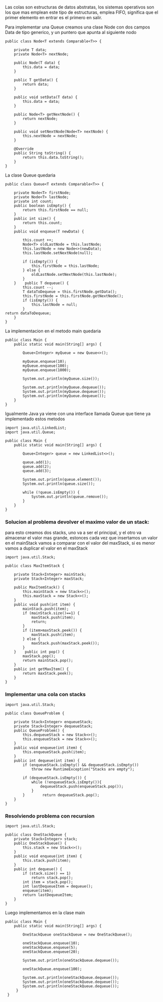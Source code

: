 Las colas son estructuras de datos abstratas, los sistemas operativos son los que mas emplean este tipo de estructuras, emplea FIFO, significa que el primer elemento en entrar es el primero en salir.

Para implementar una Queue creamos una clase Node con dos campos Data de tipo generico, y un puntero que apunta al siguiente nodo
```
public class Node<T extends Comparable<T>> {  
  
    private T data;  
    private Node<T> nextNode;  
  
    public Node(T data) {  
        this.data = data;  
    }  
  
    public T getData() {  
        return data;  
    }  
  
    public void setData(T data) {  
        this.data = data;  
    }  
  
    public Node<T> getNextNode() {  
        return nextNode;  
    }  
  
    public void setNextNode(Node<T> nextNode) {  
        this.nextNode = nextNode;  
    }  
  
    @Override  
    public String toString() {  
        return this.data.toString();  
    }  
}
```

La clase Queue quedaria
```
public class Queue<T extends Comparable<T>> {  
  
    private Node<T> firstNode;  
    private Node<T> lastNode;  
    private int count;  
    public boolean isEmpty() {  
        return this.firstNode == null;  
    }  
    public int size() {  
        return this.count;  
    }  
    public void enqueue(T newData) {  
  
        this.count ++;  
        Node<T> oldLastNode = this.lastNode;  
        this.lastNode = new Node<>(newData);  
        this.lastNode.setNextNode(null);  
  
        if (isEmpty()) {  
            this.firstNode = this.lastNode;  
        } else {  
            oldLastNode.setNextNode(this.lastNode);  
        }  
    }    public T dequeue() {  
        this.count --;  
        T dataToDequeue = this.firstNode.getData();  
        this.firstNode = this.firstNode.getNextNode();  
        if (isEmpty()) {  
            this.lastNode = null;  
        }   
return dataToDequeue;  
    }  
}
```

La implementacion en el metodo main quedaria
```
public class Main {  
    public static void main(String[] args) {  
  
        Queue<Integer> myQueue = new Queue<>();  
  
        myQueue.enqueue(10);  
        myQueue.enqueue(100);  
        myQueue.enqueue(1000);  
  
        System.out.println(myQueue.size());  
  
        System.out.println(myQueue.dequeue());  
        System.out.println(myQueue.dequeue());  
        System.out.println(myQueue.dequeue());  
    }  
}
```

Igualmente Java ya viene con una interface llamada Queue que tiene ya implementado estos metodos
```
import java.util.LinkedList;  
import java.util.Queue;  
  
public class Main {  
    public static void main(String[] args) {  
  
        Queue<Integer> queue = new LinkedList<>();  
  
        queue.add(1);  
        queue.add(2);  
        queue.add(3);  
  
        System.out.println(queue.element());  
        System.out.println(queue.size());  
  
        while (!queue.isEmpty()) {  
            System.out.println(queue.remove());  
        }  
    }  
}
```

### Solucion al problema devolver el maximo valor de un stack:

para esto creamos dos stacks, uno va a ser el principal, y el otro va almacenar el valor mas grande, estonces cada vez que insertamos un valor en el mainStack vamos a comparar con el valor del maxStack, si es menor vamos a duplicar el valor en el maxStack
```
import java.util.Stack;  
  
public class MaxItemStack {  
  
    private Stack<Integer> mainStack;  
    private Stack<Integer> maxStack;  
  
    public MaxItemStack() {  
        this.mainStack = new Stack<>();  
        this.maxStack = new Stack<>();  
    }  
    public void push(int item) {  
        mainStack.push(item);  
        if (mainStack.size()==1) {  
            maxStack.push(item);  
            return;  
        }  
        if (item>maxStack.peek()) {  
            maxStack.push(item);  
        } else {  
            maxStack.push(maxStack.peek());  
        }  
    }    public int pop() {  
        maxStack.pop();  
        return mainStack.pop();  
    }  
    public int getMaxItem() {  
        return maxStack.peek();  
    }  
}
```

### Implementar una cola con stacks

```
import java.util.Stack;  
  
public class QueueProblem {  
  
    private Stack<Integer> enqueueStack;  
    private Stack<Integer> dequeueStack;  
    public QueueProblem() {  
        this.dequeueStack = new Stack<>();  
        this.enqueueStack = new Stack<>();  
    }  
    public void enqueue(int item) {  
        this.enqueueStack.push(item);  
    }  
    public int dequeue(int item) {  
        if (enqueueStack.isEmpty() && dequeueStack.isEmpty())  
            throw new RuntimeException("Stacks are empty");  
  
        if (dequeueStack.isEmpty()) {  
            while (!enqueueStack.isEmpty()){  
                dequeueStack.push(enqueueStack.pop());  
            }  
        }        return dequeueStack.pop();  
    }  
}
```

### Resolviendo problema con recursion
```
import java.util.Stack;  
  
public class OneStackQueue {  
    private Stack<Integer> stack;  
    public OneStackQueue() {  
        this.stack = new Stack<>();  
    }  
    public void enqueue(int item) {  
        this.stack.push(item);  
    }  
    public int dequeue() {  
        if (stack.size() == 1)  
            return stack.pop();  
        int item = stack.pop();  
        int lastDequeueItem = dequeue();  
        enqueue(item);  
        return lastDequeueItem;  
    }  
}
```

Luego implementamos en la clase main
```
public class Main {  
    public static void main(String[] args) {  
  
        OneStackQueue oneStackQueue = new OneStackQueue();  
  
        oneStackQueue.enqueue(10);  
        oneStackQueue.enqueue(5);  
        oneStackQueue.enqueue(20);  
  
        System.out.println(oneStackQueue.dequeue());  
  
        oneStackQueue.enqueue(100);  
  
        System.out.println(oneStackQueue.dequeue());  
        System.out.println(oneStackQueue.dequeue());  
        System.out.println(oneStackQueue.dequeue());
     }
 }       
```